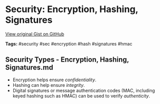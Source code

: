 # Security: Encryption, Hashing, Signatures 

[View original Gist on GitHub](https://gist.github.com/Integralist/06bd3469e3958b9b4481d197b0fc93f1)

**Tags:** #security #sec #encryption #hash #signatures #hmac

## Security Types - Encryption, Hashing, Signatures.md

- Encryption helps ensure _confidentiality_. 
- Hashing can help ensure _integrity_. 
- Digital signatures or message authentication codes (MAC, including keyed hashing such as HMAC) can be used to verify _authenticity_. 

